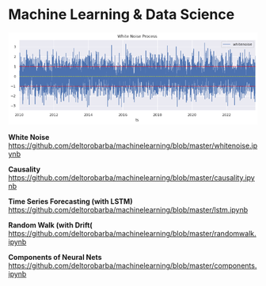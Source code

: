 # Machine Learning & Data Science

<img src="https://raw.githubusercontent.com/deltorobarba/repo/master/whitenoise.png" alt="White Noise">

<b>White Noise</b><br>
https://github.com/deltorobarba/machinelearning/blob/master/whitenoise.ipynb

<b>Causality</b><br>
https://github.com/deltorobarba/machinelearning/blob/master/causality.ipynb

<b>Time Series Forecasting (with LSTM)</b><br>
https://github.com/deltorobarba/machinelearning/blob/master/lstm.ipynb

<b>Random Walk (with Drift(</b><br>
https://github.com/deltorobarba/machinelearning/blob/master/randomwalk.ipynb

<b>Components of Neural Nets </b><br>
https://github.com/deltorobarba/machinelearning/blob/master/components.ipynb
